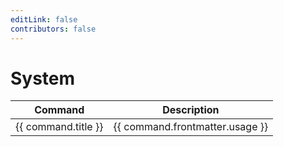 ```yaml
---
editLink: false
contributors: false
---
```


# System

<script>
  import pages from '@temp/pages'
  export default {
    computed: {
      commands() {
        return pages
          .filter(p => p.path.includes('/commands/docs/'))
          .filter(p => p.frontmatter.categories.includes('system'))
          .sort((a,b) => (a.title > b.title) ? 1 : ((b.title > a.title) ? -1 : 0));
      }
    }
  }
</script>

<table>
  <thead>
    <tr>
      <th>Command</th>
      <th>Description</th>
    </tr>
  </thead>
  <tbody>
    <tr v-for="command in commands">
       <td><a :href="$withBase(command.path)">{{ command.title }}</a></td>
       <td style="white-space: pre-wrap;">{{ command.frontmatter.usage }}</td>
    </tr>
  </tbody>
</table>
